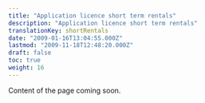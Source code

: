```yaml
---
title: "Application licence short term rentals"
description: "Application licence short term rentals"
translationKey: shortRentals
date: "2009-01-16T13:04:55.000Z"
lastmod: "2009-11-18T12:48:20.000Z"
draft: false
toc: true
weight: 16
---
```


Content of the page coming soon.
